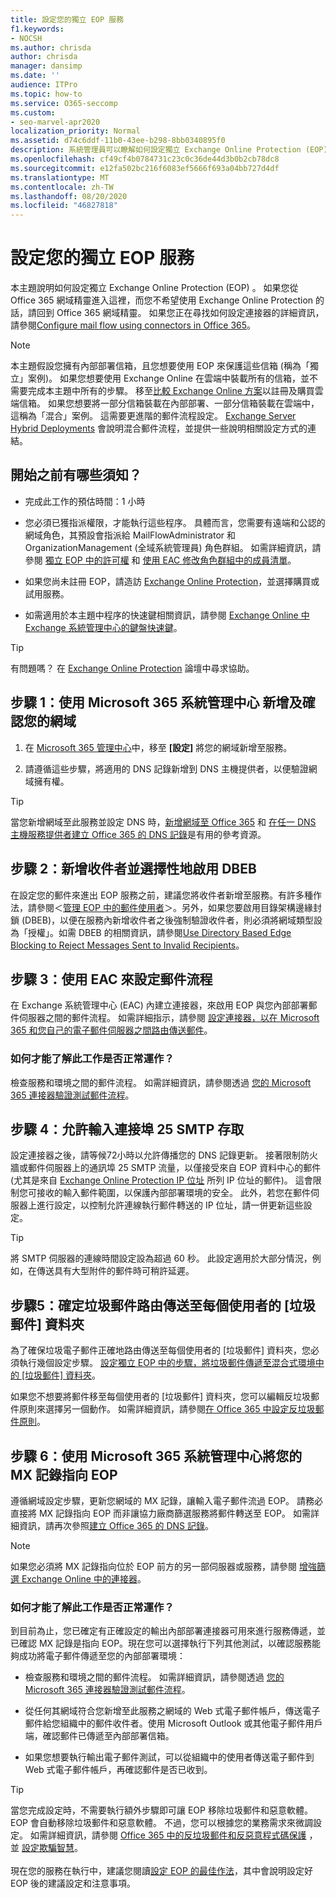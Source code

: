 ```yaml
---
title: 設定您的獨立 EOP 服務
f1.keywords:
- NOCSH
ms.author: chrisda
author: chrisda
manager: dansimp
ms.date: ''
audience: ITPro
ms.topic: how-to
ms.service: O365-seccomp
ms.custom:
- seo-marvel-apr2020
localization_priority: Normal
ms.assetid: d74c6ddf-11b0-43ee-b298-8bb0340895f0
description: 系統管理員可以瞭解如何設定獨立 Exchange Online Protection (EOP) ，以保護內部部署的電子郵件環境。
ms.openlocfilehash: cf49cf4b0784731c23c0c36de44d3b0b2cb78dc8
ms.sourcegitcommit: e12fa502bc216f6083ef5666f693a04bb727d4df
ms.translationtype: MT
ms.contentlocale: zh-TW
ms.lasthandoff: 08/20/2020
ms.locfileid: "46827818"
---
```

# <a name="set-up-your-standalone-eop-service"></a>設定您的獨立 EOP 服務

本主題說明如何設定獨立 Exchange Online Protection (EOP) 。 如果您從 Office 365 網域精靈進入這裡，而您不希望使用 Exchange Online Protection 的話，請回到 Office 365 網域精靈。 如果您正在尋找如何設定連接器的詳細資訊，請參閱[Configure mail flow using connectors in Office 365](https://docs.microsoft.com/exchange/mail-flow-best-practices/use-connectors-to-configure-mail-flow/use-connectors-to-configure-mail-flow)。

> [!NOTE]
> 本主題假設您擁有內部部署信箱，且您想要使用 EOP 來保護這些信箱 (稱為「獨立」案例)。 如果您想要使用 Exchange Online 在雲端中裝載所有的信箱，並不需要完成本主題中所有的步驟。 移至[比較 Exchange Online 方案](https://products.office.com/exchange/compare-microsoft-exchange-online-plans)以註冊及購買雲端信箱。 如果您想要將一部分信箱裝載在內部部署、一部分信箱裝載在雲端中，這稱為「混合」案例。 這需要更進階的郵件流程設定。 [Exchange Server Hybrid Deployments](https://docs.microsoft.com/exchange/exchange-hybrid) 會說明混合郵件流程，並提供一些說明相關設定方式的連結。

## <a name="what-do-you-need-to-know-before-you-begin"></a>開始之前有哪些須知？

- 完成此工作的預估時間：1 小時

- 您必須已獲指派權限，才能執行這些程序。 具體而言，您需要有遠端和公認的網域角色，其預設會指派給 MailFlowAdministrator 和 OrganizationManagement (全域系統管理員) 角色群組。 如需詳細資訊，請參閱 [獨立 EOP 中的許可權](feature-permissions-in-eop.md) 和 [使用 EAC 修改角色群組中的成員清單](manage-admin-role-group-permissions-in-eop.md#use-the-eac-modify-the-list-of-members-in-role-groups)。

- 如果您尚未註冊 EOP，請造訪 [Exchange Online Protection](https://products.office.com/exchange/exchange-email-security-spam-protection)，並選擇購買或試用服務。

- 如需適用於本主題中程序的快速鍵相關資訊，請參閱 [Exchange Online 中 Exchange 系統管理中心的鍵盤快速鍵](https://docs.microsoft.com/Exchange/accessibility/keyboard-shortcuts-in-admin-center)。

> [!TIP]
> 有問題嗎？ 在 [Exchange Online Protection](https://go.microsoft.com/fwlink/p/?linkId=285351) 論壇中尋求協助。

## <a name="step-1-use-the-microsoft-365-admin-center-to-add-and-verify-your-domain"></a>步驟 1：使用 Microsoft 365 系統管理中心 新增及確認您的網域

1. 在 [Microsoft 365 管理中心](https://docs.microsoft.com/microsoft-365/admin/admin-overview/about-the-admin-center)中，移至 **[設定]** 將您的網域新增至服務。

2. 請遵循這些步驟，將適用的 DNS 記錄新增到 DNS 主機提供者，以便驗證網域擁有權。

> [!TIP]
> 當您新增網域至此服務並設定 DNS 時，[新增網域至 Office 365](https://docs.microsoft.com/microsoft-365/admin/setup/add-domain) 和 [在任一 DNS 主機服務提供者建立 Office 365 的 DNS 記錄](https://docs.microsoft.com/microsoft-365/admin/get-help-with-domains/create-dns-records-at-any-dns-hosting-provider)是有用的參考資源。

## <a name="step-2-add-recipients-and-optionally-enable-dbeb"></a>步驟 2：新增收件者並選擇性地啟用 DBEB

在設定您的郵件來進出 EOP 服務之前，建議您將收件者新增至服務。有許多種作法，請參閱＜[管理 EOP 中的郵件使用者](manage-mail-users-in-eop.md)＞。另外，如果您要啟用目錄架構邊緣封鎖 (DBEB)，以便在服務內新增收件者之後強制驗證收件者，則必須將網域類型設為「授權」。如需 DBEB 的相關資訊，請參閱[Use Directory Based Edge Blocking to Reject Messages Sent to Invalid Recipients](https://docs.microsoft.com/exchange/mail-flow-best-practices/use-directory-based-edge-blocking)。

## <a name="step-3-use-the-eac-to-set-up-mail-flow"></a>步驟 3：使用 EAC 來設定郵件流程

在 Exchange 系統管理中心 (EAC) 內建立連接器，來啟用 EOP 與您內部部署郵件伺服器之間的郵件流程。 如需詳細指示，請參閱 [設定連接器，以在 Microsoft 365 和您自己的電子郵件伺服器之間路由傳送郵件](https://docs.microsoft.com/exchange/mail-flow-best-practices/use-connectors-to-configure-mail-flow/set-up-connectors-to-route-mail)。

### <a name="how-do-you-know-this-task-worked"></a>如何才能了解此工作是否正常運作？

檢查服務和環境之間的郵件流程。 如需詳細資訊，請參閱透過 [您的 Microsoft 365 連接器驗證測試郵件流程](https://docs.microsoft.com/exchange/mail-flow-best-practices/test-mail-flow)。

## <a name="step-4-allow-inbound-port-25-smtp-access"></a>步驟 4：允許輸入連接埠 25 SMTP 存取

設定連接器之後，請等候72小時以允許傳播您的 DNS 記錄更新。 接著限制防火牆或郵件伺服器上的通訊埠 25 SMTP 流量，以僅接受來自 EOP 資料中心的郵件 (尤其是來自 [Exchange Online Protection IP 位址](https://docs.microsoft.com/office365/enterprise/urls-and-ip-address-ranges) 所列 IP 位址的郵件)。 這會限制您可接收的輸入郵件範圍，以保護內部部署環境的安全。 此外，若您在郵件伺服器上進行設定，以控制允許連線執行郵件轉送的 IP 位址，請一併更新這些設定。

> [!TIP]
> 將 SMTP 伺服器的連線時間設定設為超過 60 秒。 此設定適用於大部分情況，例如，在傳送具有大型附件的郵件時可稍許延遲。

## <a name="step-5-ensure-that-spam-is-routed-to-each-users-junk-email-folder"></a>步驟5：確定垃圾郵件路由傳送至每個使用者的 [垃圾郵件] 資料夾

為了確保垃圾電子郵件正確地路由傳送至每個使用者的 [垃圾郵件] 資料夾，您必須執行幾個設定步驟。 [設定獨立 EOP 中的步驟，將垃圾郵件傳遞至混合式環境中的 [垃圾郵件] 資料夾](ensure-that-spam-is-routed-to-each-user-s-junk-email-folder.md)。

如果您不想要將郵件移至每個使用者的 [垃圾郵件] 資料夾，您可以編輯反垃圾郵件原則來選擇另一個動作。 如需詳細資訊，請參閱[在 Office 365 中設定反垃圾郵件原則](configure-your-spam-filter-policies.md)。

## <a name="step-6-use-the-microsoft-365-admin-center-to-point-your-mx-record-to-eop"></a>步驟 6：使用 Microsoft 365 系統管理中心將您的 MX 記錄指向 EOP

遵循網域設定步驟，更新您網域的 MX 記錄，讓輸入電子郵件流過 EOP。 請務必直接將 MX 記錄指向 EOP 而非讓協力廠商篩選服務將郵件轉送至 EOP。 如需詳細資訊，請再次參照[建立 Office 365 的 DNS 記錄](https://docs.microsoft.com/microsoft-365/admin/get-help-with-domains/create-dns-records-at-any-dns-hosting-provider)。

> [!NOTE]
> 如果您必須將 MX 記錄指向位於 EOP 前方的另一部伺服器或服務，請參閱 [增強篩選 Exchange Online 中的連接器](https://docs.microsoft.com/Exchange/mail-flow-best-practices/use-connectors-to-configure-mail-flow/enhanced-filtering-for-connectors)。

### <a name="how-do-you-know-this-task-worked"></a>如何才能了解此工作是否正常運作？

到目前為止，您已確定有正確設定的輸出內部部署連接器可用來進行服務傳遞，並已確認 MX 記錄是指向 EOP。現在您可以選擇執行下列其他測試，以確認服務能夠成功將電子郵件傳遞至您的內部部署環境：

- 檢查服務和環境之間的郵件流程。 如需詳細資訊，請參閱透過 [您的 Microsoft 365 連接器驗證測試郵件流程](https://docs.microsoft.com/exchange/mail-flow-best-practices/test-mail-flow)。

- 從任何其網域符合您新增至此服務之網域的 Web 式電子郵件帳戶，傳送電子郵件給您組織中的郵件收件者。使用 Microsoft Outlook 或其他電子郵件用戶端，確認郵件已傳遞至內部部署信箱。

- 如果您想要執行輸出電子郵件測試，可以從組織中的使用者傳送電子郵件到 Web 式電子郵件帳戶，再確認郵件是否已收到。

> [!TIP]
> 當您完成設定時，不需要執行額外步驟即可讓 EOP 移除垃圾郵件和惡意軟體。 EOP 會自動移除垃圾郵件和惡意軟體。 不過，您可以根據您的業務需求來微調設定。 如需詳細資訊，請參閱 [Office 365 中的反垃圾郵件和反惡意程式碼保護](anti-spam-and-anti-malware-protection.md) ，並 [設定欺騙智慧](learn-about-spoof-intelligence.md)。 <br/><br/> 現在您的服務在執行中，建議您閱讀[設定 EOP 的最佳作法](best-practices-for-configuring-eop.md)，其中會說明設定好 EOP 後的建議設定和注意事項。
